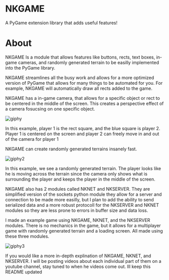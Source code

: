 # NKGAME
A PyGame extension library that adds useful features!

# About

NKGAME Is a module that allows features like buttons, rects, text boxes, in-game cameras, and randomly generated terrain to be easilly implemented into the PyGame library.

NKGAME streamlines all the busy work and allows for a more optimized version of PyGame that allows for many things to be automated for you. For example, NKGAME will automatically draw all rects added to the game. 

NKGAME has a in-game camera, that allows for a specific object or rect to be centered in the middle of the screen. This creates a perspective effect of a camera fosucsing on one specific object.

![giphy](https://github.com/NathanK4261/NKGAME/assets/78992074/1c1146b0-711e-4e30-baba-9c0ab001d955)

In this example, player 1 is the rect square, and the blue square is player 2. Player 1 is centered on the screen and player 2 can freely move in and out of the camera for player 1

NKGAME can create randomly generated terrains insanely fast.

![giphy2](https://github.com/NathanK4261/NKGAME/assets/78992074/e4570272-3a85-4b21-a4a2-f7683bdda055)

In this example, we see a randomly generated terrain. The player looks like he is moving across the terrain since the camera only shows what is surrounding the player and keeps the player in the middle of the screen.

NKGAME also has 2 modules called NKNET and NKSERVER. They are simplified version of the sockets python module they allow for a server and connection to be made more easilly, but I plan to add the ability to send serialized data and a more robust protocoll for the NKSERVER and NKNET modules so they are less prone to errors in buffer size and data loss.

I made an example game using NKGAME, NKNET, and the NKSERVER modules. There is no mechanics in the game, but it allows for a multiplayer game with randomly generated terrain and a loading screen. All made using these three modules.

![giphy3](https://github.com/NathanK4261/NKGAME/assets/78992074/f74d5230-9fd0-4316-8a80-6e495c541bc2)

If you would like a more in-depth explination of NKGAME, NKNET, and NKSERVER. I will be posting videos about each individual part of them on a youtube channel, stay tuned to when he videos come out. Ill keep this README updated
